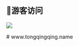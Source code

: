 ## 👤游客访问

<p align="left"> 
   <img alingn="center" src="https://profile-counter.glitch.me/geek-007.github.io/count.svg" />
</p>
# www.tongqingqing.name
